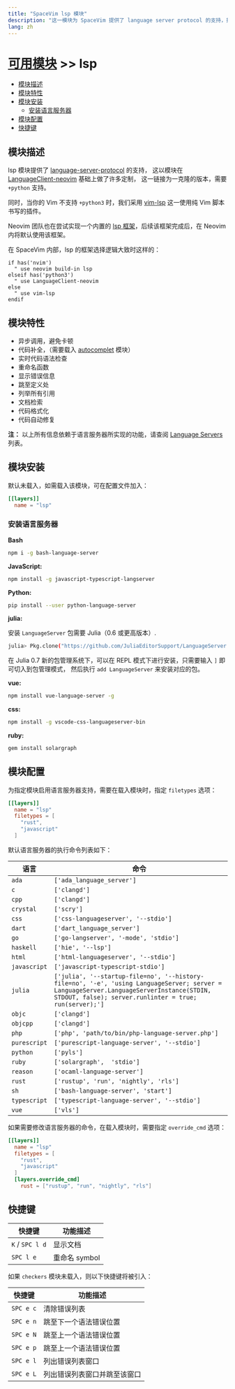 ```yaml
---
title: "SpaceVim lsp 模块"
description: "这一模块为 SpaceVim 提供了 language server protocol 的支持，提供更多语言相关服务。"
lang: zh
---
```


# [可用模块](../) >> lsp

<!-- vim-markdown-toc GFM -->

- [模块描述](#模块描述)
- [模块特性](#模块特性)
- [模块安装](#模块安装)
  - [安装语言服务器](#安装语言服务器)
- [模块配置](#模块配置)
- [快捷键](#快捷键)

<!-- vim-markdown-toc -->

## 模块描述

lsp 模块提供了 [language-server-protocol](https://microsoft.github.io/language-server-protocol/) 的支持，
这以模块在 [LanguageClient-neovim](https://github.com/SpaceVim/LanguageClient-neovim) 基础上做了许多定制，
这一链接为一克隆的版本，需要 `+python` 支持。

同时，当你的 Vim 不支持 `+python3` 时，我们采用 [vim-lsp](https://github.com/prabirshrestha/vim-lsp) 这一使用纯 Vim 脚本书写的插件。

Neovim 团队也在尝试实现一个内置的 [lsp 框架](https://github.com/neovim/neovim/pull/6856)，后续该框架完成后，在 Neovim 内将默认使用该框架。

在 SpaceVim 内部，lsp 的框架选择逻辑大致时这样的：

```vim
if has('nvim')
  " use neovim build-in lsp
elseif has('python3')
  " use LanguageClient-neovim
else
  " use vim-lsp
endif
```

## 模块特性

- 异步调用，避免卡顿
- 代码补全，（需要载入 [autocomplet](https://spacevim.org/layers/autocomplete/) 模块）
- 实时代码语法检查
- 重命名函数
- 显示错误信息
- 跳至定义处
- 列举所有引用
- 文档检索
- 代码格式化
- 代码自动修复

**注：** 以上所有信息依赖于语言服务器所实现的功能，请查阅 [Language Servers](https://microsoft.github.io/language-server-protocol/implementors/servers/) 列表。

## 模块安装

默认未载入，如需载入该模块，可在配置文件加入：

```toml
[[layers]]
  name = "lsp"
```

### 安装语言服务器

**Bash**

```sh
npm i -g bash-language-server
```

**JavaScript:**

```sh
npm install -g javascript-typescript-langserver
```

**Python:**

```sh
pip install --user python-language-server
```

**julia:**

安装 `LanguageServer` 包需要 Julia（0.6 或更高版本）.

```sh
julia> Pkg.clone("https://github.com/JuliaEditorSupport/LanguageServer.jl")
```

在 Julia 0.7 新的包管理系统下，可以在 REPL 模式下进行安装，只需要输入 `]` 即可切入到包管理模式，
然后执行 `add LanguageServer` 来安装对应的包。

**vue:**

```sh
npm install vue-language-server -g
```

**css:**

```sh
npm install -g vscode-css-languageserver-bin
```

**ruby:**

```sh
gem install solargraph
```

## 模块配置

为指定模块启用语言服务器支持，需要在载入模块时，指定 `filetypes` 选项：

```toml
[[layers]]
  name = "lsp"
  filetypes = [
    "rust",
    "javascript"
  ]
```

默认语言服务器的执行命令列表如下：

| 语言         | 命令                                                                                                                                                                                             |
| ------------ | ------------------------------------------------------------------------------------------------------------------------------------------------------------------------------------------------ |
| `ada`        | `['ada_language_server']`                                                                                                                                                                                     |
| `c`          | `['clangd']`                                                                                                                                                                                     |
| `cpp`        | `['clangd']`                                                                                                                                                                                     |
| `crystal`    | `['scry']`                                                                                                                                                                                       |
| `css`        | `['css-languageserver', '--stdio']`                                                                                                                                                              |
| `dart`       | `['dart_language_server']`                                                                                                                                                                       |
| `go`         | `['go-langserver', '-mode', 'stdio']`                                                                                                                                                            |
| `haskell`    | `['hie', '--lsp']`                                                                                                                                                                               |
| `html`       | `['html-languageserver', '--stdio']`                                                                                                                                                             |
| `javascript` | `['javascript-typescript-stdio']`                                                                                                                                                                |
| `julia`      | `['julia', '--startup-file=no', '--history-file=no', '-e', 'using LanguageServer; server = LanguageServer.LanguageServerInstance(STDIN, STDOUT, false); server.runlinter = true; run(server);']` |
| `objc`       | `['clangd']`                                                                                                                                                                                     |
| `objcpp`     | `['clangd']`                                                                                                                                                                                     |
| `php`        | `['php', 'path/to/bin/php-language-server.php']`                                                                                                                                                 |
| `purescript` | `['purescript-language-server', '--stdio']`                                                                                                                                                      |
| `python`     | `['pyls']`                                                                                                                                                                                       |
| `ruby`       | `['solargraph',  'stdio']`
| `reason`     | `['ocaml-language-server']`                                                                                                                                                                      |
| `rust`       | `['rustup', 'run', 'nightly', 'rls']`                                                                                                                                                            |
| `sh`         | `['bash-language-server', 'start']`                                                                                                                                                              |
| `typescript` | `['typescript-language-server', '--stdio']`                                                                                                                                                      |
| `vue`        | `['vls']`                                                                                                                                                                                        |

如果需要修改语言服务器的命令，在载入模块时，需要指定 `override_cmd` 选项：

```toml
[[layers]]
  name = "lsp"
  filetypes = [
    "rust",
    "javascript"
  ]
  [layers.override_cmd]
    rust = ["rustup", "run", "nightly", "rls"]
```

## 快捷键

| 快捷键          | 功能描述      |
| --------------- | ------------- |
| `K` / `SPC l d` | 显示文档      |
| `SPC l e`       | 重命名 symbol |

如果 `checkers` 模块未载入，则以下快捷键将被引入：

| 快捷键    | 功能描述                        |
| --------- | ------------------------------- |
| `SPC e c` | 清除错误列表                    |
| `SPC e n` | 跳至下一个语法错误位置          |
| `SPC e N` | 跳至上一个语法错误位置          |
| `SPC e p` | 跳至上一个语法错误位置          |
| `SPC e l` | 列出错误列表窗口                |
| `SPC e L` | 列出错误列表窗口并跳至该窗口    |
